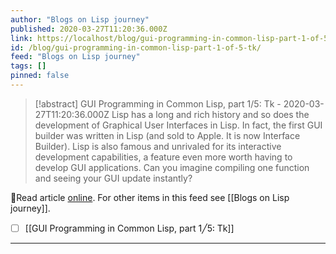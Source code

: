 ```yaml
---
author: "Blogs on Lisp journey"
published: 2020-03-27T11:20:36.000Z
link: https://localhost/blog/gui-programming-in-common-lisp-part-1-of-5-tk/
id: /blog/gui-programming-in-common-lisp-part-1-of-5-tk/
feed: "Blogs on Lisp journey"
tags: []
pinned: false
---
```

> [!abstract] GUI Programming in Common Lisp, part 1/5: Tk - 2020-03-27T11:20:36.000Z
> Lisp has a long and rich history and so does the development of Graphical User Interfaces in Lisp. In fact, the first GUI builder was written in Lisp (and sold to Apple. It is now Interface Builder). Lisp is also famous and unrivaled for its interactive development capabilities, a feature even more worth having to develop GUI applications. Can you imagine compiling one function and seeing your GUI update instantly?

🔗Read article [online](https://localhost/blog/gui-programming-in-common-lisp-part-1-of-5-tk/). For other items in this feed see [[Blogs on Lisp journey]].

- [ ] [[GUI Programming in Common Lisp, part 1╱5꞉ Tk]]
- - -

